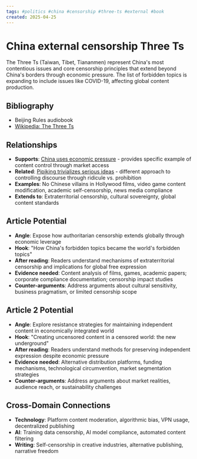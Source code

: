 ```yaml
---
tags: #politics #china #censorship #three-ts #external #book
created: 2025-04-25
---
```


# China external censorship Three Ts

The Three Ts (Taiwan, Tibet, Tiananmen) represent China's most contentious issues and core censorship principles that extend beyond China's borders through economic pressure. The list of forbidden topics is expanding to include issues like COVID-19, affecting global content production.

## Bibliography

- Beijing Rules audiobook
- [Wikipedia: The Three Ts](https://en.wikipedia.org/wiki/The_Three_Ts)

## Relationships
- **Supports**: [China uses economic pressure](politics-china-economic-pressure.md) - provides specific example of content control through market access
- **Related**: [Pipiking trivializes serious ideas](politics-pipiking-meaning-sabotage.md) - different approach to controlling discourse through ridicule vs. prohibition
- **Examples**: No Chinese villains in Hollywood films, video game content modification, academic self-censorship, news media compliance
- **Extends to**: Extraterritorial censorship, cultural sovereignty, global content standards

## Article Potential
- **Angle**: Expose how authoritarian censorship extends globally through economic leverage
- **Hook**: "How China's forbidden topics became the world's forbidden topics"
- **After reading**: Readers understand mechanisms of extraterritorial censorship and implications for global free expression
- **Evidence needed**: Content analysis of films, games, academic papers; corporate compliance documentation; censorship impact studies
- **Counter-arguments**: Address arguments about cultural sensitivity, business pragmatism, or limited censorship scope

## Article 2 Potential
- **Angle**: Explore resistance strategies for maintaining independent content in economically integrated world
- **Hook**: "Creating uncensored content in a censored world: the new underground"
- **After reading**: Readers understand methods for preserving independent expression despite economic pressure
- **Evidence needed**: Alternative distribution platforms, funding mechanisms, technological circumvention, market segmentation strategies
- **Counter-arguments**: Address arguments about market realities, audience reach, or sustainability challenges

## Cross-Domain Connections
- **Technology**: Platform content moderation, algorithmic bias, VPN usage, decentralized publishing
- **AI**: Training data censorship, AI model compliance, automated content filtering
- **Writing**: Self-censorship in creative industries, alternative publishing, narrative freedom